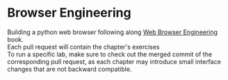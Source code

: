# Browser Engineering
Building a python web browser following along [Web Browser Engineering](https://browser.engineering/) book.<br>
Each pull request will contain the chapter's exercises<br>
To run a specific lab, make sure to check out the merged commit of the corresponding pull request, as each chapter may introduce small interface changes that are not backward compatible.

